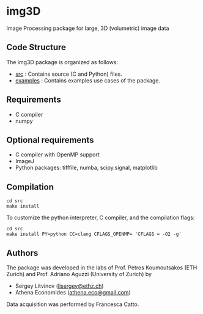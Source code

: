 # img3D
Image Processing package for large, 3D (volumetric) image data


## Code Structure

The img3D package is organized as follows:
* [src](src/)      : Contains source (C and Python) files.
* [examples](examples/) : Contains examples use cases of the package.



## Requirements

* C compiler
* numpy

## Optional requirements

* C compiler with OpenMP support
* ImageJ
* Python packages: tifffile, numba, scipy.signal, matplotlib

## Compilation

```
cd src
make install
```

To customize the python interpreter, C compiler, and the compilation
flags:

```
cd src
make install PY=python CC=clang CFLAGS_OPENMP= 'CFLAGS = -O2 -g'
```


## Authors

The package was developed in the labs of Prof. Petros Koumoutsakos (ETH Zurich) and Prof. Adriano Aguzzi (University of Zurich) by
* Sergey Litvinov (lisergey@ethz.ch)
* Athena Economides (athena.eco@gmail.com)

Data acquisition was performed by Francesca Catto.
